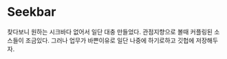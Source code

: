 # Seekbar
 찾다보니 원하는 시크바다 없어서 일단 대충 만들었다.
 관점지향으로 볼때 커플링된 소스들이 조금있다.
 그러나 업무가 바쁜이유로 일단 나중에 하기로하고 깃헙에 저장해두자.
 
